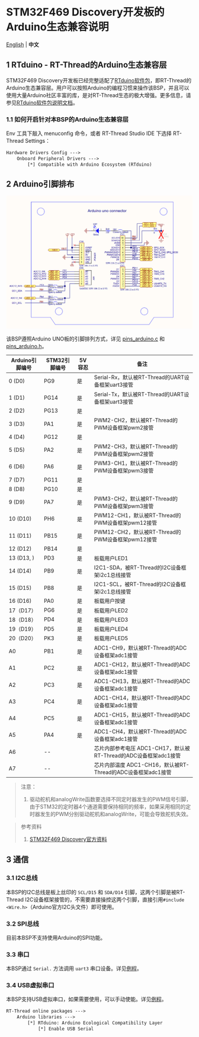 # STM32F469 Discovery开发板的Arduino生态兼容说明

[English](README.md) | **中文**

## 1 RTduino - RT-Thread的Arduino生态兼容层

STM32F469 Discovery开发板已经完整适配了[RTduino软件包](https://github.com/RTduino/RTduino)，即RT-Thread的Arduino生态兼容层。用户可以按照Arduino的编程习惯来操作该BSP，并且可以使用大量Arduino社区丰富的库，是对RT-Thread生态的极大增强。更多信息，请参见[RTduino软件包说明文档](https://github.com/RTduino/RTduino)。

### 1.1 如何开启针对本BSP的Arduino生态兼容层

Env 工具下敲入 menuconfig 命令，或者 RT-Thread Studio IDE 下选择 RT-Thread Settings：

```Kconfig
Hardware Drivers Config --->
    Onboard Peripheral Drivers --->
        [*] Compatible with Arduino Ecosystem (RTduino)
```

## 2 Arduino引脚排布

![disco-f469-pinout](disco-f469-pinout.png)

该BSP遵照Arduino UNO板的引脚排列方式，详见 [pins_arduino.c](pins_arduino.c) 和 [pins_arduino.h](pins_arduino.h)。

| Arduino引脚编号 | STM32引脚编号 | 5V容忍 | 备注                                            |
| ----------- | --------- | ---- | --------------------------------------------- |
| 0 (D0)      | PG9       | 是    | Serial-Rx，默认被RT-Thread的UART设备框架uart3接管        |
| 1 (D1)      | PG14      | 是    | Serial-Tx，默认被RT-Thread的UART设备框架uart3接管        |
| 2 (D2)      | PG13      | 是    |                                               |
| 3 (D3)      | PA1       | 是    | PWM2-CH2，默认被RT-Thread的PWM设备框架pwm2接管           |
| 4 (D4)      | PG12      | 是    |                                               |
| 5 (D5)      | PA2       | 是    | PWM2-CH3，默认被RT-Thread的PWM设备框架pwm2接管           |
| 6 (D6)      | PA6       | 是    | PWM3-CH1，默认被RT-Thread的PWM设备框架pwm3接管           |
| 7 (D7)      | PG11      | 是    |                                               |
| 8 (D8)      | PG10      | 是    |                                               |
| 9 (D9)      | PA7       | 是    | PWM3-CH2，默认被RT-Thread的PWM设备框架pwm3接管           |
| 10 (D10)    | PH6       | 是    | PWM12-CH1，默认被RT-Thread的PWM设备框架pwm12接管         |
| 11 (D11)    | PB15      | 是    | PWM12-CH2，默认被RT-Thread的PWM设备框架pwm12接管         |
| 12 (D12)    | PB14      | 是    |                                               |
| 13 (D13, )  | PD3       | 是    | 板载用户LED1                                      |
| 14 (D14)    | PB9       | 是    | I2C1-SDA，被RT-Thread的I2C设备框架i2c1总线接管           |
| 15 (D15)    | PB8       | 是    | I2C1-SCL，被RT-Thread的I2C设备框架i2c1总线接管           |
| 16 (D16)    | PA0       | 是    | 板载用户按键                                        |
| 17（D17）     | PG6       | 是    | 板载用户LED2                                      |
| 18（D18）     | PD4       | 是    | 板载用户LED3                                      |
| 19（D19）     | PD5       | 是    | 板载用户LED4                                      |
| 20（D20）     | PK3       | 是    | 板载用户LED5                                      |
| A0          | PB1       | 是    | ADC1-CH9，默认被RT-Thread的ADC设备框架adc1接管           |
| A1          | PC2       | 是    | ADC1-CH12，默认被RT-Thread的ADC设备框架adc1接管          |
| A2          | PC3       | 是    | ADC1-CH13，默认被RT-Thread的ADC设备框架adc1接管          |
| A3          | PC4       | 是    | ADC1-CH14，默认被RT-Thread的ADC设备框架adc1接管          |
| A4          | PC5       | 是    | ADC1-CH15，默认被RT-Thread的ADC设备框架adc1接管          |
| A5          | PA4       | 是    | ADC1-CH4，默认被RT-Thread的ADC设备框架adc1接管           |
| A6          | --        |      | 芯片内部参考电压 ADC1-CH17，默认被RT-Thread的ADC设备框架adc1接管 |
| A7          | --        |      | 芯片内部温度 ADC1-CH16，默认被RT-Thread的ADC设备框架adc1接管   |

> 注意：
> 
> 1. 驱动舵机和analogWrite函数要选择不同定时器发生的PWM信号引脚，由于STM32的定时器4个通道需要保持相同的频率，如果采用相同的定时器发生的PWM分别驱动舵机和analogWrite，可能会导致舵机失效。

> 参考资料
> 
> 1. [STM32F469 Discovery官方资料](https://www.st.com/zh/evaluation-tools/32f469idiscovery.html#documentation)

## 3 通信

### 3.1 I2C总线

本BSP的I2C总线是板上丝印的 `SCL/D15` 和 `SDA/D14` 引脚，这两个引脚是被RT-Thread I2C设备框架接管的，不需要直接操控这两个引脚，直接引用`#include <Wire.h>`（Arduino官方I2C头文件）即可使用。

### 3.2 SPI总线

目前本BSP不支持使用Arduino的SPI功能。

### 3.3 串口

本BSP通过 `Serial.` 方法调用 `uart3` 串口设备。详见[例程](https://github.com/RTduino/RTduino/blob/master/examples/Basic/helloworld.cpp)。

### 3.4 USB虚拟串口

本BSP支持USB虚拟串口，如果需要使用，可以手动使能。详见[例程](https://github.com/RTduino/RTduino/tree/master/examples/USBSerial)。

```Kconfig
RT-Thread online packages --->
    Arduino libraries --->
        [*] RTduino: Arduino Ecological Compatibility Layer
            [*] Enable USB Serial
```
